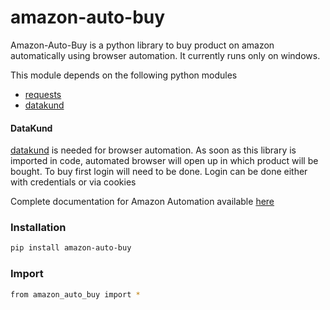 # amazon-auto-buy
Amazon-Auto-Buy is a python library to buy product on amazon automatically using browser automation. 
It currently runs only on windows.

This module depends on the following python modules
* [requests](https://pypi.org/project/requests/)
* [datakund](https://pypi.org/project/datakund/)

#### DataKund
[datakund](https://pypi.org/project/datakund/) is needed for browser automation. As soon as this library is imported in code, automated browser will open up in which product will be bought. To buy first login will need to be done. Login can be done either with credentials or via cookies

Complete documentation for Amazon Automation available [here](https://amazon-api.datakund.com/en/latest/)

### Installation

```sh
pip install amazon-auto-buy
```

### Import
```sh
from amazon_auto_buy import *
```
